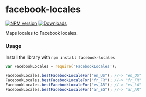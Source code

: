 # facebook-locales

[![NPM version][npm-image]][npm-url] [![Downloads][downloads-image]][npm-url]

Maps locales to Facebook locales.

### Usage
Install the library with `npm install facebook-locales`

```javascript
var FacebookLocales = require('FacebookLocales');

FacebookLocales.bestFacebookLocaleFor("en_US"); //-> "en_US"
FacebookLocales.bestFacebookLocaleFor("fr_FR"); //-> "fr_FR"
FacebookLocales.bestFacebookLocaleFor("es_AR"); //-> "es_LA"
FacebookLocales.bestFacebookLocaleFor("ar_EG"); //-> "ar_AR"
```

[downloads-image]: https://img.shields.io/npm/dm/facebook-locales.svg

[npm-url]: https://npmjs.org/package/facebook-locales
[npm-image]: https://img.shields.io/npm/v/facebook-locales.svg
